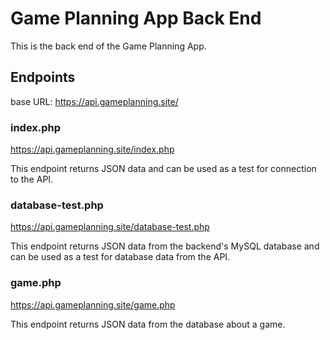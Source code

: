 # Game Planning App Back End

This is the back end of the Game Planning App.

## Endpoints

base URL: https://api.gameplanning.site/

### index.php

https://api.gameplanning.site/index.php

This endpoint returns JSON data and can be used as a test for connection to the API.

### database-test.php

https://api.gameplanning.site/database-test.php

This endpoint returns JSON data from the backend's MySQL database and can be used as a test for database data from the API.

### game.php

https://api.gameplanning.site/game.php

This endpoint returns JSON data from the database about a game.
